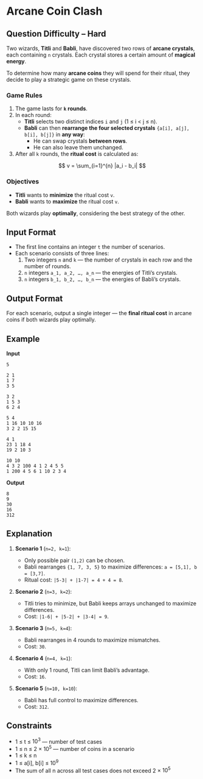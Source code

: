 # Arcane Coin Clash
## Question Difficulty – Hard

Two wizards, **Titli** and **Babli**, have discovered two rows of **arcane crystals**, each containing `n` crystals. Each crystal stores a certain amount of **magical energy**.

To determine how many **arcane coins** they will spend for their ritual, they decide to play a strategic game on these crystals.

### Game Rules

1. The game lasts for **`k` rounds**.  
2. In each round:
   - **Titli** selects two distinct indices `i` and `j` (1 ≤ i < j ≤ n).  
   - **Babli** can then **rearrange the four selected crystals** `{a[i], a[j], b[i], b[j]}` in **any way**:
     - He can swap crystals **between rows**.
     - He can also leave them unchanged.  
3. After all `k` rounds, the **ritual cost** is calculated as:

$$
v = \sum_{i=1}^{n} |a_i - b_i|
$$

### Objectives

- **Titli** wants to **minimize** the ritual cost `v`.  
- **Babli** wants to **maximize** the ritual cost `v`.  

Both wizards play **optimally**, considering the best strategy of the other.

## Input Format

- The first line contains an integer `t` the number of scenarios.  
- Each scenario consists of three lines:
  1. Two integers `n` and `k` — the number of crystals in each row and the number of rounds.  
  2. `n` integers `a_1, a_2, …, a_n` — the energies of Titli’s crystals.  
  3. `n` integers `b_1, b_2, …, b_n` — the energies of Babli’s crystals.

## Output Format

For each scenario, output a single integer — the **final ritual cost** in arcane coins if both wizards play optimally.

## Example

**Input**  

```
5

2 1
1 7
3 5

3 2
1 5 3
6 2 4

5 4
1 16 10 10 16
3 2 2 15 15

4 1
23 1 18 4
19 2 10 3

10 10
4 3 2 100 4 1 2 4 5 5
1 200 4 5 6 1 10 2 3 4
```

**Output**
```
8
9
30
16
312
```
## Explanation

1. **Scenario 1** (`n=2, k=1`):  
   - Only possible pair `(1,2)` can be chosen.  
   - Babli rearranges `{1, 7, 3, 5}` to maximize differences: `a = [5,1], b = [3,7]`.  
   - Ritual cost: `|5-3| + |1-7| = 4 + 4 = 8`.

2. **Scenario 2** (`n=3, k=2`):  
   - Titli tries to minimize, but Babli keeps arrays unchanged to maximize differences.  
   - Cost: `|1-6| + |5-2| + |3-4| = 9`.

3. **Scenario 3** (`n=5, k=4`):  
   - Babli rearranges in 4 rounds to maximize mismatches.  
   - Cost: `30`.

4. **Scenario 4** (`n=4, k=1`):  
   - With only 1 round, Titli can limit Babli’s advantage.  
   - Cost: `16`.

5. **Scenario 5** (`n=10, k=10`):  
   - Babli has full control to maximize differences.  
   - Cost: `312`.

## Constraints
- 1 ≤ t ≤ $10^3$ — number of test cases  
- 1 ≤ n ≤ 2 × $10^5$ — number of coins in a scenario  
- 1 ≤ k ≤ n  
- 1 ≤ a[i], b[i] ≤ $10^9$  
- The sum of all n across all test cases does not exceed 2 × $10^5$  
